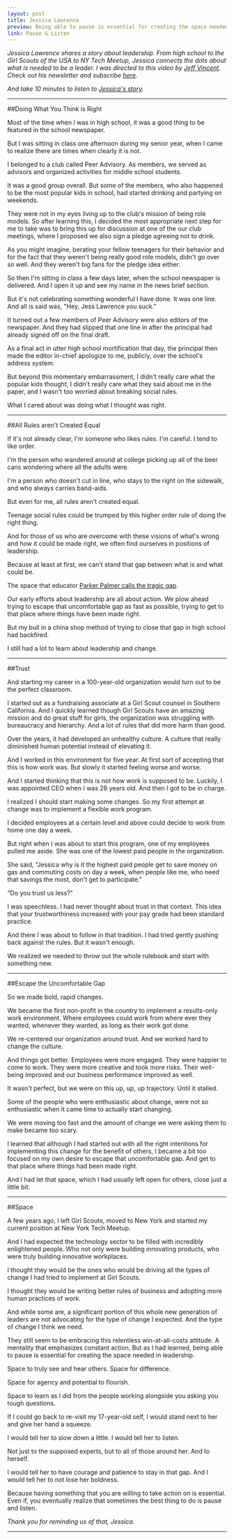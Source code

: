 ```yaml
---
layout: post
title: Jessica Lawrence 
preview: Being able to pause is essential for creating the space needed in leadership.  
link: Pause & Listen 
---
```

*Jessica Lawrence shares a story about leadership. From high school to the Girl Scouts of the USA to NY Tech Meetup, Jessica connects the dots about what is needed to be a leader. I was directed to this video by [Jeff Vincent](https://twitter.com/jeffvincent). Check out his newsletter and subscribe [here](http://eepurl.com/UpDZz).*

*And take 10 minutes to listen to [Jessica's story](http://poptech.org/popcasts/jessica_lawrence_on_leading).*

* * * 

##Doing What You Think is Right 

Most of the time when I was in high school, it was a good thing to be featured in the school newspaper. 

But I was sitting in class one afternoon during my senior year, when I came to realize there are times when clearly it is not. 

I belonged to a club called Peer Advisory. As members, we served as advisors and organized activities for middle school students. 

It was a good group overall. But some of the members, who also happened to be the most popular kids in school, had started drinking and partying on weekends. 

They were not in my eyes living up to the club's mission of being role models. So after learning this, I decided the most appropriate next step for me to take was to bring this up for discussion at one of the our club meetings, where I proposed we also sign a pledge agreeing not to drink. 

As you might imagine, berating your fellow teenagers for their behavior and for the fact that they weren't being really good role models, didn't go over so well. And they weren't big fans for the pledge idea either. 

So then I'm sitting in class a few days later, when the school newspaper is delivered. And I open it up and see my name in the news brief section. 

But it's not celebrating something wonderful I have done. It was one line. And all is said was, "Hey, Jess Lawrence you suck." 

It turned out a few members of Peer Advisory were also editors of the newspaper. And they had slipped that one line in after the principal had already signed off on the final draft. 

As a final act in utter high school mortification that day, the principal then made the editor in-chief apologize to me, publicly, over the school's address system. 

But beyond this momentary embarrassment, I didn't really care what the popular kids thought, I didn't really care what they said about me in the paper, and I wasn't too worried about breaking social rules. 

What I cared about was doing what I thought was right. 

* * * 

##All Rules aren't Created Equal 

If it's not already clear, I'm someone who likes rules. I'm careful. I tend to like order. 

I'm the person who wandered around at college picking up all of the beer cans wondering where all the adults were. 

I'm a person who doesn't cut in line, who stays to the right on the sidewalk, and who always carries band-aids. 

But even for me, all rules aren't created equal. 

Teenage social rules could be trumped by this higher order rule of doing the right thing. 

And for those of us who are overcome with these visions of what's wrong and how it could be made right, we often find ourselves in positions of leadership. 

Because at least at first, we can't stand that gap between what is and what could be. 

The space that educator [Parker Palmer calls the tragic gap](http://www.huffingtonpost.com/travis-reed/standing-in-the-tragic-gap_b_1836239.html). 

Our early efforts about leadership are all about action. We plow ahead trying to escape that uncomfortable gap as fast as possible, trying to get to that place where things have been made right. 

But my bull in a china shop method of trying to close that gap in high school had backfired. 

I still had a lot to learn about leadership and change. 

* * * 

##Trust

And starting my career in a 100-year-old organization would turn out to be the perfect classroom. 

I started out as a fundraising associate at a Girl Scout counsel in Southern California. And I quickly learned though Girl Scouts have an amazing mission and do great stuff for girls, the organization was struggling with bureaucracy and hierarchy. And a lot of rules that did more harm than good. 

Over the years, it had developed an unhealthy culture. A culture that really diminished human potential instead of elevating it. 

And I worked in this environment for five year. At first sort of accepting that this is how work was. But slowly it started feeling worse and worse. 

And I started thinking that this is not how work is supposed to be. Luckily, I was appointed CEO when I was 28 years old. And then I got to be in charge. 

I realized I should start making some changes. So my first attempt at change was to implement a flexible work program. 

I decided employees at a certain level and above could decide to work from home one day a week. 

But right when I was about to start this program, one of my employees pulled me aside. She was one of the lowest paid people in the organization. 

She said, "Jessica why is it the highest paid people get to save money on gas and commuting costs on day a week, when people like me, who need that savings the most, don't get to participate." 

"Do you trust us less?" 

I was speechless. I had never thought about trust in that context. This idea that your trustworthiness increased with your pay grade had been standard practice. 

And there I was about to follow in that tradition. I had tried gently pushing back against the rules. But it wasn't enough. 

We realized we needed to throw out the whole rulebook and start with something new. 

* * * 

##Escape the Uncomfortable Gap 

So we made bold, rapid changes. 

We became the first non-profit in the country to implement a results-only work environment. Where employees could work from where ever they wanted, whenever they wanted, as long as their work got done. 

We re-centered our organization around trust. And we worked hard to change the culture. 

And things got better. Employees were more engaged. They were happier to come to work. They were more creative and took more risks. Their well-being improved and our business performance improved as well. 

It wasn't perfect, but we were on this up, up, up trajectory. Until it stalled. 

Some of the people who were enthusiastic about change, were not so enthusiastic when it came time to actually start changing. 

We were moving too fast and the amount of change we were asking them to make became too scary. 

I learned that although I had started out with all the right intentions for implementing this change for the benefit of others, I became a bit too focused on my own desire to escape that uncomfortable gap. And get to that place where things had been made right. 

And I had let that space, which I had usually left open for others, close just a little bit. 

* * * 

##Space 

A few years ago, I left Girl Scouts, moved to New York and started my current position at New York Tech Meetup. 

And I had expected the technology sector to be filled with incredibly enlightened people. Who not only were building innovating products, who were truly building innovative workplaces. 

I thought they would be the ones who would be driving all the types of change I had tried to implement at Girl Scouts. 

I thought they would be writing better rules of business and adopting more human practices of work. 

And while some are, a significant portion of this whole new generation of leaders are not advocating for the type of change I expected. And the type of change I think we need. 

They still seem to be embracing this relentless win-at-all-costs attitude. A mentality that emphasizes constant action. But as I had learned, being able to pause is essential for creating the space needed in leadership. 

Space to truly see and hear others. Space for difference. 

Space for agency and potential to flourish. 

Space to learn as I did from the people working alongside you asking you tough questions. 

If I could go back to re-visit my 17-year-old self, I would stand next to her and give her hand a squeeze. 

I would tell her to slow down a little. I would tell her to listen. 

Not just to the supposed experts, but to all of those around her. And to herself. 

I would tell her to have courage and patience to stay in that gap. And I would tell her to not lose her boldness. 

Because having something that you are willing to take action on is essential. Even if, you eventually realize that sometimes the best thing to do is pause and listen. 

*Thank you for reminding us of that, Jessica.*

* * * 
